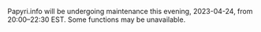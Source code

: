 Papyri.info will be undergoing maintenance this evening, 2023-04-24, from 20:00–22:30 EST. Some functions may be unavailable.
